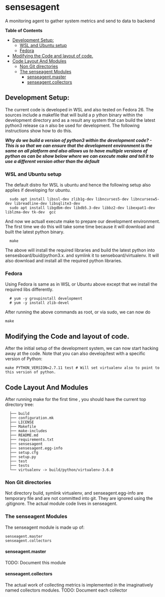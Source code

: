 # sensesagent
A monitoring agent to gather system metrics and send to data to backend

<!-- START doctoc generated TOC please keep comment here to allow auto update -->
<!-- DON'T EDIT THIS SECTION, INSTEAD RE-RUN doctoc TO UPDATE -->
**Table of Contents**  

- [Development Setup:](#development-setup)
  - [WSL and Ubuntu setup](#wsl-and-ubuntu-setup)
  - [Fedora](#fedora)
- [Modifying the Code and layout of code.](#modifying-the-code-and-layout-of-code)
- [Code Layout And Modules](#code-layout-and-modules)
  - [Non Git directories](#non-git-directories)
  - [The senseagent Modules](#the-senseagent-modules)
    - [senseagent.master](#senseagentmaster)
    - [senseagent.collectors](#senseagentcollectors)

<!-- END doctoc generated TOC please keep comment here to allow auto update -->


## Development Setup: 

The current code is developed in WSL and also tested on Fedora 26. The sources include a makefile that will build a p
ython binary within the development directory and as a result any system that can build the latest python3 release ca
n also be used for development. The following instructions show how to do this. 

***Why do we build a version of python3 within the development code? - This is so that we can ensure that the development environment is the same on all platform and also allows us to have multiple versions of python as can be show below where we can execute __**make**__ and tell it to use a different version other than the default***


### WSL and Ubuntu setup

The default distro for WSL is ubuntu and hence the following setup also applies if developing for ubuntu. 

``` 
  sudo apt install libssl-dev zlib1g-dev libncurses5-dev libncursesw5-dev libreadline-dev libsqlite3-dev 
  sudo apt install libgdbm-dev libdb5.3-dev libbz2-dev libexpat1-dev liblzma-dev tk-dev  gcc
``` 
And now we actuall execute make to prepare our development environment.  The first time we do this will take some time because it will download and built the latest python binary.
``` 
  make 
```

The above will install the required libraries and build the latest python into sensesboard/buid/python3.x. and symlink it to senseboard/virtualenv. It will also download and install all the required python libraries. 

### Fedora 
Using Fedora is same as in WSL or Ubuntu above except that we install the required libs differently. 

```
  # yum -y groupinstall development
  # yum -y install zlib-devel
```


After running the above commands as root, or via sudo, we can now do 

```  
make
```

## Modifying the Code and layout of code.

After the initial setup of the development system, we can now start hacking away at the code. Note that you  can also develop/test with a specific version of Python:

    make PYTHON_VERSION=2.7.11 test # Will set virtualenv also to point to this version of python. 


## Code Layout And Modules

After running make for the first time , you should have the current top directory  tree: 

```
  ├── build
  ├── configuration.mk
  ├── LICENSE
  ├── Makefile
  ├── make-includes
  ├── README.md
  ├── requirements.txt
  ├── sensesagent
  ├── sensesagent.egg-info
  ├── setup.cfg
  ├── setup.py
  ├── test
  ├── tests
  └── virtualenv -> build/python/virtualenv-3.6.0
```

### Non Git directories

Not directory build, symlink virtualenv,  and senseagent.egg-info are temporary file and are not committed into git. They are ignored using the .gitignore.
The actual module code lives in senseagent. 

### The senseagent Modules
  
  The senseagent module is made up of:
    
    senseagent.master
    senseagent.collectors
    
 
#### senseagent.master
  TODO: Document this module
  
#### senseagent.collectors
The actual work of collecting metrics is implemented in the imaginatively named collectors modules. 
  TODO: Document each collector


  

  